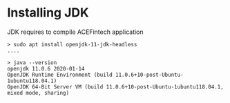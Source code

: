 # Installing JDK

JDK requires to compile ACEFintech application

```text
> sudo apt install openjdk-11-jdk-headless
....

> java --version
openjdk 11.0.6 2020-01-14
OpenJDK Runtime Environment (build 11.0.6+10-post-Ubuntu-1ubuntu118.04.1)
OpenJDK 64-Bit Server VM (build 11.0.6+10-post-Ubuntu-1ubuntu118.04.1, mixed mode, sharing)
```



